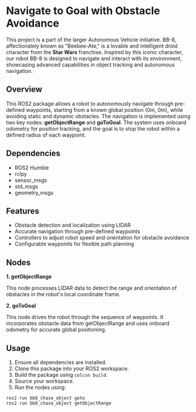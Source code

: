 # Navigate to Goal with Obstacle Avoidance

This project is a part of the larger Autonomous Vehicle initiative. BB-8, affectionately known as "Beebee-Ate," is a lovable and intelligent droid character from the __Star Wars__ franchise. Inspired by this iconic character, our robot BB-8 is designed to navigate and interact with its environment, showcasing advanced capabilities in object tracking and autonomous navigation.

## Overview

This ROS2 package allows a robot to autonomously navigate through pre-defined waypoints, starting from a known global position (0m, 0m), while avoiding static and dynamic obstacles. The navigation is implemented using two key nodes: __getObjectRange__ and __goToGoal__. The system uses onboard odometry for position tracking, and the goal is to stop the robot within a defined radius of each waypoint.

## Dependencies

- ROS2 Humble
- rclpy
- sensor_msgs
- std_msgs
- geometry_msgs

## Features

- Obstacle detection and localization using LIDAR
- Accurate navigation through pre-defined waypoints
- Controllers to adjust robot speed and orientation for obstacle avoidance
- Configurable waypoints for flexible path planning

## Nodes
**1. getObjectRange**

This node processes LIDAR data to detect the range and orientation of obstacles in the robot's local coordinate frame.

**2. goToGoal**

This node drives the robot through the sequence of waypoints. It incorporates obstacle data from getObjectRange and uses onboard odometry for accurate global positioning.

## Usage
1. Ensure all dependencies are installed.
2. Clone this package into your ROS2 workspace.
3. Build the package using `colcon build`.
4. Source your workspace.
5. Run the nodes using:
```
ros2 run bb8_chase_object goto
ros2 run bb8_chase_object getObjectRange
```
